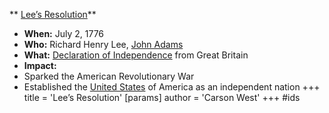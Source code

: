 ** [Lee’s Resolution](./../lee’s-resolution/)**

* **When:** July 2, 1776
* **Who:** Richard Henry Lee, [John Adams](./../john-adams/)
* **What:** [Declaration of Independence](./../declaration-of-independence/) from Great Britain
* **Impact:**
 * Sparked the American Revolutionary War
 * Established the [United States](./../united-states/) of America as an independent nation
+++
 title = 'Lee’s Resolution'
[params]
	author = 'Carson West'
+++
#ids